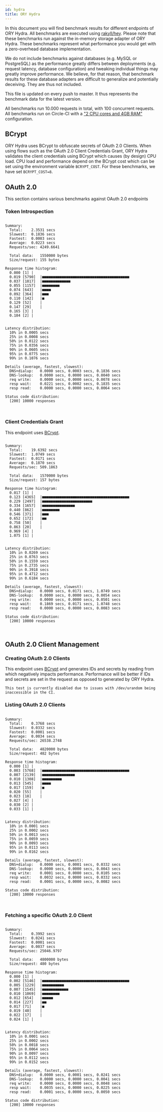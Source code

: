 ```yaml
---
id: hydra
title: ORY Hydra
---
```


In this document you will find benchmark results for different endpoints of ORY Hydra. All benchmarks are executed
using [rakyll/hey](https://github.com/rakyll/hey). Please note that these benchmarks run against the in-memory storage
adapter of ORY Hydra. These benchmarks represent what performance you would get with a zero-overhead database implementation.

We do not include benchmarks against databases (e.g. MySQL or PostgreSQL) as the performance greatly differs between
deployments (e.g. request latency, database configuration) and tweaking individual things may greatly improve performance.
We believe, for that reason, that benchmark results for these database adapters are difficult to generalize and potentially
deceiving. They are thus not included.

This file is updated on every push to master. It thus represents the benchmark data for the latest version.

All benchmarks run 10.000 requests in total, with 100 concurrent requests. All benchmarks run on Circle-CI with a
["2 CPU cores and 4GB RAM"](https://support.circleci.com/hc/en-us/articles/360000489307-Why-do-my-tests-take-longer-to-run-on-CircleCI-than-locally-)
configuration.

## BCrypt

ORY Hydra uses BCrypt to obfuscate secrets of OAuth 2.0 Clients. When using flows such as the OAuth 2.0 Client Credentials
Grant, ORY Hydra validates the client credentials using BCrypt which causes (by design) CPU load. CPU load and performance
depend on the BCrypt cost which can be set using the environment variable `BCRYPT_COST`. For these benchmarks,
we have set `BCRYPT_COST=8`.

## OAuth 2.0

This section contains various benchmarks against OAuth 2.0 endpoints

### Token Introspection

```

Summary:
  Total:	2.3531 secs
  Slowest:	0.1836 secs
  Fastest:	0.0003 secs
  Average:	0.0223 secs
  Requests/sec:	4249.6641
  
  Total data:	1550000 bytes
  Size/request:	155 bytes

Response time histogram:
  0.000 [1]	|
  0.019 [5790]	|■■■■■■■■■■■■■■■■■■■■■■■■■■■■■■■■■■■■■■■■
  0.037 [1817]	|■■■■■■■■■■■■■
  0.055 [1157]	|■■■■■■■■
  0.074 [643]	|■■■■
  0.092 [364]	|■■■
  0.110 [142]	|■
  0.129 [52]	|
  0.147 [29]	|
  0.165 [3]	|
  0.184 [2]	|


Latency distribution:
  10% in 0.0005 secs
  25% in 0.0008 secs
  50% in 0.0122 secs
  75% in 0.0356 secs
  90% in 0.0605 secs
  95% in 0.0775 secs
  99% in 0.1076 secs

Details (average, fastest, slowest):
  DNS+dialup:	0.0000 secs, 0.0003 secs, 0.1836 secs
  DNS-lookup:	0.0000 secs, 0.0000 secs, 0.0040 secs
  req write:	0.0000 secs, 0.0000 secs, 0.0078 secs
  resp wait:	0.0221 secs, 0.0002 secs, 0.1835 secs
  resp read:	0.0000 secs, 0.0000 secs, 0.0064 secs

Status code distribution:
  [200]	10000 responses



```

### Client Credentials Grant

This endpoint uses [BCrypt](#bcrypt).

```

Summary:
  Total:	19.6392 secs
  Slowest:	1.0749 secs
  Fastest:	0.0171 secs
  Average:	0.1870 secs
  Requests/sec:	509.1863
  
  Total data:	1570000 bytes
  Size/request:	157 bytes

Response time histogram:
  0.017 [1]	|
  0.123 [4365]	|■■■■■■■■■■■■■■■■■■■■■■■■■■■■■■■■■■■■■■■■
  0.229 [2497]	|■■■■■■■■■■■■■■■■■■■■■■■
  0.334 [1657]	|■■■■■■■■■■■■■■■
  0.440 [862]	|■■■■■■■■
  0.546 [371]	|■■■
  0.652 [172]	|■■
  0.758 [50]	|
  0.863 [20]	|
  0.969 [4]	|
  1.075 [1]	|


Latency distribution:
  10% in 0.0269 secs
  25% in 0.0763 secs
  50% in 0.1559 secs
  75% in 0.2735 secs
  90% in 0.3918 secs
  95% in 0.4712 secs
  99% in 0.6184 secs

Details (average, fastest, slowest):
  DNS+dialup:	0.0000 secs, 0.0171 secs, 1.0749 secs
  DNS-lookup:	0.0000 secs, 0.0000 secs, 0.0054 secs
  req write:	0.0000 secs, 0.0000 secs, 0.0501 secs
  resp wait:	0.1869 secs, 0.0171 secs, 1.0748 secs
  resp read:	0.0000 secs, 0.0000 secs, 0.0083 secs

Status code distribution:
  [200]	10000 responses



```

## OAuth 2.0 Client Management

### Creating OAuth 2.0 Clients

This endpoint uses [BCrypt](#bcrypt) and generates IDs and secrets by reading from  which negatively impacts
performance. Performance will be better if IDs and secrets are set in the request as opposed to generated by ORY Hydra.

```
This test is currently disabled due to issues with /dev/urandom being inaccessible in the CI.
```

### Listing OAuth 2.0 Clients

```

Summary:
  Total:	0.3768 secs
  Slowest:	0.0332 secs
  Fastest:	0.0001 secs
  Average:	0.0034 secs
  Requests/sec:	26538.2748
  
  Total data:	4820000 bytes
  Size/request:	482 bytes

Response time histogram:
  0.000 [1]	|
  0.003 [5768]	|■■■■■■■■■■■■■■■■■■■■■■■■■■■■■■■■■■■■■■■■
  0.007 [2139]	|■■■■■■■■■■■■■■■
  0.010 [1308]	|■■■■■■■■■
  0.013 [545]	|■■■■
  0.017 [159]	|■
  0.020 [55]	|
  0.023 [18]	|
  0.027 [4]	|
  0.030 [2]	|
  0.033 [1]	|


Latency distribution:
  10% in 0.0001 secs
  25% in 0.0002 secs
  50% in 0.0013 secs
  75% in 0.0059 secs
  90% in 0.0093 secs
  95% in 0.0113 secs
  99% in 0.0162 secs

Details (average, fastest, slowest):
  DNS+dialup:	0.0000 secs, 0.0001 secs, 0.0332 secs
  DNS-lookup:	0.0000 secs, 0.0000 secs, 0.0043 secs
  req write:	0.0001 secs, 0.0000 secs, 0.0105 secs
  resp wait:	0.0032 secs, 0.0000 secs, 0.0332 secs
  resp read:	0.0001 secs, 0.0000 secs, 0.0082 secs

Status code distribution:
  [200]	10000 responses



```

### Fetching a specific OAuth 2.0 Client

```

Summary:
  Total:	0.3992 secs
  Slowest:	0.0241 secs
  Fastest:	0.0001 secs
  Average:	0.0037 secs
  Requests/sec:	25046.9797
  
  Total data:	4800000 bytes
  Size/request:	480 bytes

Response time histogram:
  0.000 [1]	|
  0.002 [5146]	|■■■■■■■■■■■■■■■■■■■■■■■■■■■■■■■■■■■■■■■■
  0.005 [1229]	|■■■■■■■■■■
  0.007 [1545]	|■■■■■■■■■■■■
  0.010 [1069]	|■■■■■■■■
  0.012 [654]	|■■■■■
  0.014 [227]	|■■
  0.017 [71]	|■
  0.019 [40]	|
  0.022 [17]	|
  0.024 [1]	|


Latency distribution:
  10% in 0.0001 secs
  25% in 0.0002 secs
  50% in 0.0018 secs
  75% in 0.0064 secs
  90% in 0.0097 secs
  95% in 0.0112 secs
  99% in 0.0152 secs

Details (average, fastest, slowest):
  DNS+dialup:	0.0000 secs, 0.0001 secs, 0.0241 secs
  DNS-lookup:	0.0000 secs, 0.0000 secs, 0.0041 secs
  req write:	0.0000 secs, 0.0000 secs, 0.0048 secs
  resp wait:	0.0035 secs, 0.0000 secs, 0.0225 secs
  resp read:	0.0001 secs, 0.0000 secs, 0.0050 secs

Status code distribution:
  [200]	10000 responses



```
